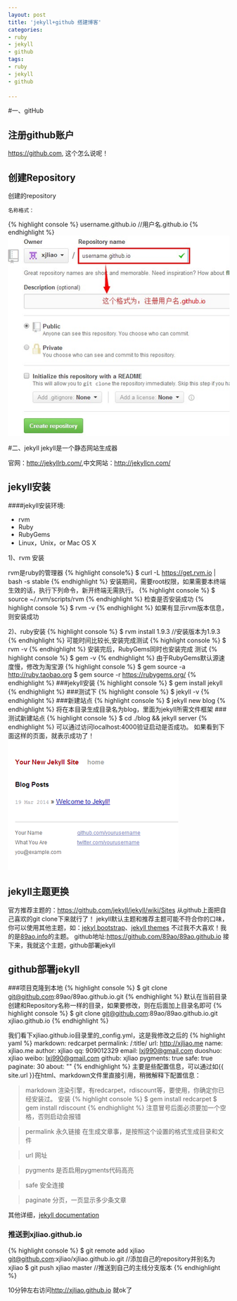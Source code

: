 ```yaml
---
layout: post
title: 'jekyll+github 搭建博客'
categories:
- ruby
- jekyll
- github
tags:
- ruby
- jekyll
- github

---
```


#一、gitHub
## 注册github账户
<https://github.com>, 这个怎么说呢！
## 创建Repository
创建的repository
```
名称格式：
```
{% highlight console %}
username.github.io  //用户名.github.io
{% endhighlight %}
![create-repository](/assets/jekyll-github/create-repository.jpg)

#二、jekyll
jekyll是一个静态网站生成器

官网：<http://jekyllrb.com/>,中文网站：<http://jekyllcn.com/>

## jekyll安装
####jekyll安装环境:
- rvm
- Ruby
- RubyGems
- Linux，Unix，or Mac OS X

1)、rvm 安装

rvm是ruby的管理器
{% highlight console%}
$ curl -L https://get.rvm.io | bash -s stable
{% endhighlight %}
安装期间，需要root权限，如果需要本终端生效的话，执行下列命令，新开终端无需执行。
{% highlight console %}
$ source ~/.rvm/scripts/rvm
{% endhighlight %}
检查是否安装成功
{% highlight console %}
$ rvm -v
{% endhighlight %}
如果有显示rvm版本信息，则安装成功

2)、ruby安装
{% highlight console %}
$ rvm install 1.9.3 //安装版本为1.9.3
{% endhighlight %}
可能时间比较长,安装完成测试
{% highlight console %}
$ rvm -v
{% endhighlight %}
安装完后，RubyGems同时也安装完成
测试
{% highlight console %}
$ gem -v
{% endhighlight %}
由于RubyGems默认源速度慢，修改为淘宝源
{% highlight console %}
$ gem source -a http://ruby.taobao.org
$ gem source -r https://rubygems.org/
{% endhighlight %}
###jekyll安装
{% highlight console %}
$ gem install jekyll
{% endhighlight %}
###测试下
{% highlight console %}
$ jekyll -v
{% endhighlight %}
###新建站点
{% highlight console %}
$ jekyll new blog
{% endhighlight %}
将在本目录生成目录名为blog，里面为jekyll所需文件框架
###测试新建站点
{% highlight console %}
$ cd ./blog && jekyll server
{% endhighlight %}
可以通过访问localhost:4000验证启动是否成功。
如果看到下面这样的页面，就表示成功了！
![jekyll-server-succ](/assets/jekyll-github/jekyll-server-succ.png)

## jekyll主题更换
官方推荐主题的：<https://github.com/jekyll/jekyll/wiki/Sites>
从github上面把自己喜欢的git clone下来就行了！
jekyll默认主题和推荐主题可能不符合你的口味，你可以使用其他主题，如：[jekyl bootstrap](http://jekyllbootstrap.com/)、[jekyll themes](http://jekyllthemes.org/)
不过我不大喜欢！我的是[89ao.info](http://89ao.info/)的主题。
github地址:<https://github.com/89ao/89ao.github.io>
接下来，我就这个主题，github部署jekyll

## github部署jekyll
###项目克隆到本地
{% highlight console %}
$ git clone git@github.com:89ao/89ao.github.io.git
{% endhighlight %}
默认在当前目录创建和Repository名称一样的目录，如果要修改，则在后面加上目录名即可
{% highlight console %}
$ git clone git@github.com:89ao/89ao.github.io.git xjliao.github.io
{% endhighlight %}

我们看下xjliao.github.io目录里的_config.yml，这是我修改之后的
{% highlight yaml %}
markdown: redcarpet
permalink: /:title/
url: http://xjliao.me 
name: xjliao.me 
author: xjliao
qq: 909012329 
email: lxj990@gmail.com 
duoshuo: xjliao 
weibo: lxj990@gmail.com 
github: xjliao
pygments: true
safe: true
paginate: 30
about: ""
{% endhighlight %}
主要是些配置信息，可以通过如{{ site.url }}在html、markdown文件里直接引用，稍微解释下配置信息：
>markdown 渲染引擎，有redcarpet，rdiscount等，要使用，你确定你已经安装过。
安装
{% highlight console %}
$ gem install redcarpet
$ gem install rdiscount
{% endhighlight %}
注意冒号后面必须要加一个空格，否则启动会报错

>permalink 永久链接 在生成文章事，是按照这个设置的格式生成目录和文件

>url 网址

>pygments 是否启用pygments代码高亮

>safe 安全连接

>paginate 分页，一页显示多少条文章

其他详细，[jekyll documentation](http://jekyllcn.com/docs/home/)

### 推送到xjliao.github.io
{% highlight console %}
$ git remote add xjliao git@github.com:xjliao/xjliao.github.io.git //添加自己的repository并别名为xjliao
$ git push xjliao master //推送到自己的主线分支版本
{% endhighlight %}

10分钟左右访问<http://xjliao.github.io> 就ok了
